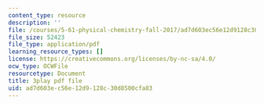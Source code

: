 ```yaml
---
content_type: resource
description: ''
file: /courses/5-61-physical-chemistry-fall-2017/ad7d603ec56e12d9128c30d8500cfa83_IoED49Ha8-o.pdf
file_size: 52423
file_type: application/pdf
learning_resource_types: []
license: https://creativecommons.org/licenses/by-nc-sa/4.0/
ocw_type: OCWFile
resourcetype: Document
title: 3play pdf file
uid: ad7d603e-c56e-12d9-128c-30d8500cfa83
---
```

